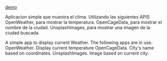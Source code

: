 [demo](https://vitpab1.github.io/Pronostico-del-clima/)

Aplicacion simple que muestra el clima. Utilizando las siguientes APIS
	OpenWeather, para mostrar la temperatura.
	OpenCageData, para mostrar el nombre de la ciudad. 
	UnsplashImages, para mostrar una imagen de la ciudad buscada. 

A simple app to display current Weather. The following apps are in use. 
OpenWeather. Display current temperature
OpenCageData. City's name based on coordinates. 
UnsplashImages. Image based on current city. 
